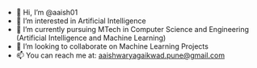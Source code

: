 - 👋 Hi, I’m @aaish01
- 👀 I’m interested in Artificial Intelligence
- 🌱 I’m currently pursuing MTech in Computer Science and Engineering (Artificial Intelligence and Machine Learning)
- 💞️ I’m looking to collaborate on Machine Learning Projects
- 📫 You can reach me at: aaishwaryagaikwad.pune@gmail.com

<!---
aaish01/aaish01 is a ✨ special ✨ repository because its `README.md` (this file) appears on your GitHub profile.
You can click the Preview link to take a look at your changes.
--->
